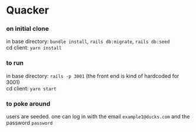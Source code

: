 # Quacker

### on initial clone
in base directory: `bundle install`, `rails db:migrate`, `rails db:seed`  
cd client: `yarn install`

### to run
in base directory: `rails -p 3001` (the front end is kind of hardcoded for 3001)  
cd client: `yarn start`

### to poke around
users are seeded. one can log in with the email `example1@ducks.com` and the password `password`
